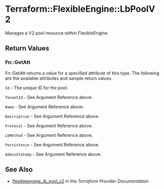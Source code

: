 # Terraform::FlexibleEngine::LbPoolV2

Manages a V2 pool resource within FlexibleEngine.

## Return Values

### Fn::GetAtt

Fn::GetAtt returns a value for a specified attribute of this type. The following are the available attributes and sample return values.

`Id` - The unique ID for the pool.

`TenantId` - See Argument Reference above.

`Name` - See Argument Reference above.

`Description` - See Argument Reference above.

`Protocol` - See Argument Reference above.

`LbMethod` - See Argument Reference above.

`Persistence` - See Argument Reference above.

`AdminStateUp` - See Argument Reference above.

## See Also

* [flexibleengine_lb_pool_v2](https://www.terraform.io/docs/providers/flexibleengine/r/lb_pool_v2.html) in the _Terraform Provider Documentation_